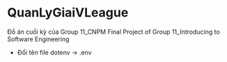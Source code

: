 # QuanLyGiaiVLeague
Đồ án cuối kỳ của Group 11_CNPM
Final Project of Group 11_Introducing to Software Engineering

- Đổi tên file dotenv -> .env
